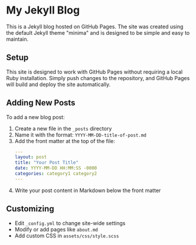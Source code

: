 # My Jekyll Blog

This is a Jekyll blog hosted on GitHub Pages. The site was created using the default Jekyll theme "minima" and is designed to be simple and easy to maintain.

## Setup

This site is designed to work with GitHub Pages without requiring a local Ruby installation. Simply push changes to the repository, and GitHub Pages will build and deploy the site automatically.

## Adding New Posts

To add a new blog post:

1. Create a new file in the `_posts` directory
2. Name it with the format: `YYYY-MM-DD-title-of-post.md`
3. Add the front matter at the top of the file:
   ```yaml
   ---
   layout: post
   title: "Your Post Title"
   date: YYYY-MM-DD HH:MM:SS -0000
   categories: category1 category2
   ---
   ```
4. Write your post content in Markdown below the front matter

## Customizing

- Edit `_config.yml` to change site-wide settings
- Modify or add pages like `about.md`
- Add custom CSS in `assets/css/style.scss` 